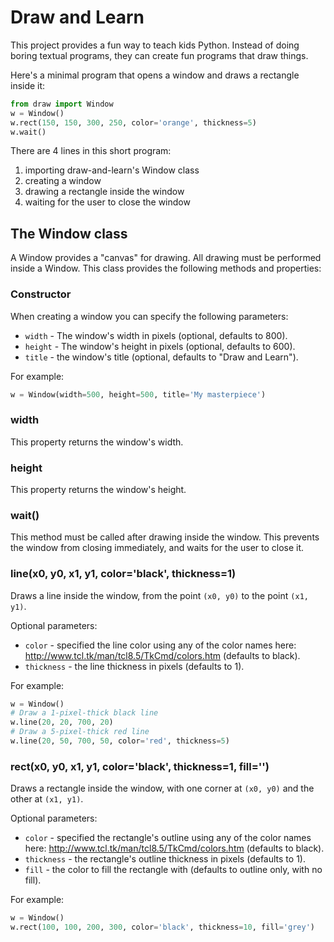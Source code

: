 # Draw and Learn

This project provides a fun way to teach kids Python. Instead of doing boring textual programs, they can create fun programs that draw things.

Here's a minimal program that opens a window and draws a rectangle inside it:
```python
from draw import Window
w = Window()
w.rect(150, 150, 300, 250, color='orange', thickness=5)
w.wait()
```

There are 4 lines in this short program:
1. importing draw-and-learn's Window class
2. creating a window
3. drawing a rectangle inside the window
4. waiting for the user to close the window

## The Window class

A Window provides a "canvas" for drawing. All drawing must be performed inside a Window. 
This class provides the following methods and properties:

### Constructor

When creating a window you can specify the following parameters:
* `width` - The window's width in pixels (optional, defaults to 800).
* `height` - The window's height in pixels (optional, defaults to 600).
* `title` - the window's title (optional, defaults to "Draw and Learn").

For example:
```python
w = Window(width=500, height=500, title='My masterpiece')
```
### width

This property returns the window's width.

### height

This property returns the window's height.

### wait()

This method must be called after drawing inside the window. This prevents the window from closing immediately, 
and waits for the user to close it.

### line(x0, y0, x1, y1, color='black', thickness=1)

Draws a line inside the window, from the point `(x0, y0)` to the point `(x1, y1)`.

Optional parameters:
* `color` - specified the line color using any of the color names here: http://www.tcl.tk/man/tcl8.5/TkCmd/colors.htm (defaults to black).
* `thickness` - the line thickness in pixels (defaults to 1).

For example:
```python
w = Window()
# Draw a 1-pixel-thick black line 
w.line(20, 20, 700, 20)
# Draw a 5-pixel-thick red line
w.line(20, 50, 700, 50, color='red', thickness=5)
```

### rect(x0, y0, x1, y1, color='black', thickness=1, fill='')

Draws a rectangle inside the window, with one corner at `(x0, y0)` and the other at `(x1, y1)`.

Optional parameters:
* `color` - specified the rectangle's outline using any of the color names here: http://www.tcl.tk/man/tcl8.5/TkCmd/colors.htm (defaults to black).
* `thickness` - the rectangle's outline thickness in pixels (defaults to 1).
* `fill` - the color to fill the rectangle with (defaults to outline only, with no fill).

For example:
```python
w = Window()
w.rect(100, 100, 200, 300, color='black', thickness=10, fill='grey')
```

